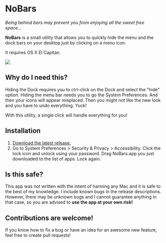 # NoBars

*Being behind bars may prevent you from enjoying all the sweet free space...*

**NoBars** is a small utility that allows you to quickly hide the menu and the dock bars on your desktop just by clicking on a menu icon. 

It requires OS X El Capitan.

![](http://i.imgur.com/AHE4LTY.gif)

## Why do I need this?

Hiding the Dock requires you to ctrl-click on the Dock and select the "hide" option. Hiding the menu bar needs you to go the System Preferences. And then your icons will appear misplaced. Then you might not like the new look and you have to undo everything. Yuck!

With this utility, a single click will handle everything for you!

## Installation

1. [Download the latest release.](https://github.com/joaofermoselle/NoBars/releases)
2. Go to System Preferences > Security & Privacy > Accessibility. Click the lock icon and unlock using your password. Drag NoBars.app you just downloaded to the list of apps. Lock again.

## Is this safe?

This app was not written with the intent of harming any Mac and it is safe to the best of my knowledge. I include known bugs in the release descriptions. However, there may be unknown bugs and I cannot guarantee anything in that case, so you are advised to **use the app at your own risk!**

## Contributions are welcome!

If you know how to fix a bug or have an idea for an awesome new feature, feel free to create pull requests!
